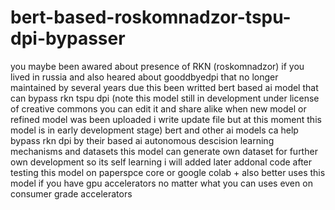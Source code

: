 # bert-based-roskomnadzor-tspu-dpi-bypasser

you maybe been awared about presence of RKN (roskomnadzor) if you lived in russia and also heared about gooddbyedpi that no longer maintained by several years due this been writted bert based ai model that can bypass rkn tspu dpi (note this model still in development under license of creative commons you can edit it and share alike when new model or refined model was been uploaded  i write update file but at this moment this model is in early development stage) bert and other ai models ca help bypass rkn dpi by their based ai autonomous descision learning mechanisms and datasets this model can generate own dataset for further own development so its self learning i will added later addonal code after testing this model on paperspce core or google colab + also better uses this model if you have gpu accelerators no matter what you can uses even on  consumer grade accelerators 

